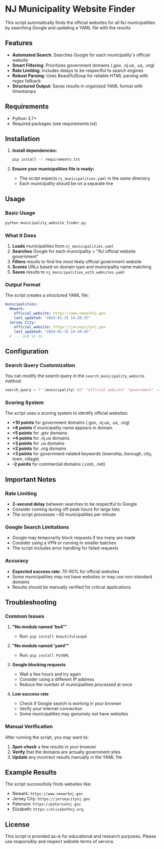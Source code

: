 # NJ Municipality Website Finder

This script automatically finds the official websites for all NJ municipalities by searching Google and updating a YAML file with the results.

## Features

- **Automated Search**: Searches Google for each municipality's official website
- **Smart Filtering**: Prioritizes government domains (.gov, .nj.us, .us, .org)
- **Rate Limiting**: Includes delays to be respectful to search engines
- **Robust Parsing**: Uses BeautifulSoup for reliable HTML parsing with regex fallback
- **Structured Output**: Saves results in organized YAML format with timestamps

## Requirements

- Python 3.7+
- Required packages (see requirements.txt)

## Installation

1. **Install dependencies:**
   ```bash
   pip install -r requirements.txt
   ```

2. **Ensure your municipalities file is ready:**
   - The script expects `nj_municipalities.yaml` in the same directory
   - Each municipality should be on a separate line

## Usage

### Basic Usage

```bash
python municipality_website_finder.py
```

### What It Does

1. **Loads** municipalities from `nj_municipalities.yaml`
2. **Searches** Google for each municipality + "NJ official website government"
3. **Filters** results to find the most likely official government website
4. **Scores** URLs based on domain type and municipality name matching
5. **Saves** results to `nj_municipalities_with_websites.yaml`

### Output Format

The script creates a structured YAML file:

```yaml
municipalities:
  Newark:
    official_website: https://www.newarknj.gov
    last_updated: "2024-01-15 14:30:25"
  Jersey City:
    official_website: https://jerseycitynj.gov
    last_updated: "2024-01-15 14:30:45"
  # ... and so on
```

## Configuration

### Search Query Customization

You can modify the search query in the `search_municipality_website` method:

```python
search_query = f'"{municipality} NJ" "official website" "government" -wikipedia -facebook -twitter'
```

### Scoring System

The script uses a scoring system to identify official websites:

- **+10 points** for government domains (.gov, .nj.us, .us, .org)
- **+8 points** if municipality name appears in domain
- **+5 points** for .gov domains
- **+4 points** for .nj.us domains
- **+3 points** for .us domains
- **+2 points** for .org domains
- **+3 points** for government-related keywords (township, borough, city, town, village)
- **-2 points** for commercial domains (.com, .net)

## Important Notes

### Rate Limiting

- **2-second delay** between searches to be respectful to Google
- Consider running during off-peak hours for large lists
- The script processes ~30 municipalities per minute

### Google Search Limitations

- Google may temporarily block requests if too many are made
- Consider using a VPN or running in smaller batches
- The script includes error handling for failed requests

### Accuracy

- **Expected success rate**: 70-90% for official websites
- Some municipalities may not have websites or may use non-standard domains
- Results should be manually verified for critical applications

## Troubleshooting

### Common Issues

1. **"No module named 'bs4'"**
   - Run: `pip install beautifulsoup4`

2. **"No module named 'yaml'"**
   - Run: `pip install PyYAML`

3. **Google blocking requests**
   - Wait a few hours and try again
   - Consider using a different IP address
   - Reduce the number of municipalities processed at once

4. **Low success rate**
   - Check if Google search is working in your browser
   - Verify your internet connection
   - Some municipalities may genuinely not have websites

### Manual Verification

After running the script, you may want to:

1. **Spot-check** a few results in your browser
2. **Verify** that the domains are actually government sites
3. **Update** any incorrect results manually in the YAML file

## Example Results

The script successfully finds websites like:
- Newark: `https://www.newarknj.gov`
- Jersey City: `https://jerseycitynj.gov`
- Paterson: `https://patersonnj.gov`
- Elizabeth: `https://elizabethnj.org`

## License

This script is provided as-is for educational and research purposes. Please use responsibly and respect website terms of service.
